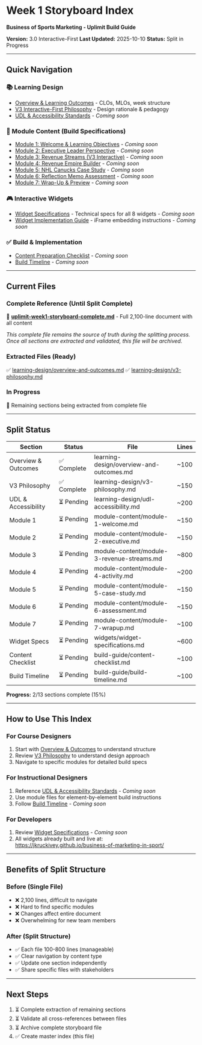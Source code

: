 # Week 1 Storyboard Index
**Business of Sports Marketing - Uplimit Build Guide**

**Version:** 3.0 Interactive-First
**Last Updated:** 2025-10-10
**Status:** Split in Progress

---

## Quick Navigation

### 📚 Learning Design
- [Overview & Learning Outcomes](learning-design/overview-and-outcomes.md) - CLOs, MLOs, week structure
- [V3 Interactive-First Philosophy](learning-design/v3-philosophy.md) - Design rationale & pedagogy
- [UDL & Accessibility Standards](learning-design/udl-accessibility.md) - *Coming soon*

### 📖 Module Content (Build Specifications)
- [Module 1: Welcome & Learning Objectives](module-content/module-1-welcome.md) - *Coming soon*
- [Module 2: Executive Leader Perspective](module-content/module-2-executive.md) - *Coming soon*
- [Module 3: Revenue Streams (V3 Interactive)](module-content/module-3-revenue-streams.md) - *Coming soon*
- [Module 4: Revenue Empire Builder](module-content/module-4-activity.md) - *Coming soon*
- [Module 5: NHL Canucks Case Study](module-content/module-5-case-study.md) - *Coming soon*
- [Module 6: Reflection Memo Assessment](module-content/module-6-assessment.md) - *Coming soon*
- [Module 7: Wrap-Up & Preview](module-content/module-7-wrapup.md) - *Coming soon*

### 🎮 Interactive Widgets
- [Widget Specifications](widgets/widget-specifications.md) - Technical specs for all 8 widgets - *Coming soon*
- [Widget Implementation Guide](widgets/widget-implementation.md) - iFrame embedding instructions - *Coming soon*

### ✅ Build & Implementation
- [Content Preparation Checklist](build-guide/content-checklist.md) - *Coming soon*
- [Build Timeline](build-guide/build-timeline.md) - *Coming soon*

---

## Current Files

### Complete Reference (Until Split Complete)
📄 **[uplimit-week1-storyboard-complete.md](uplimit-week1-storyboard-complete.md)** - Full 2,100-line document with all content

*This complete file remains the source of truth during the splitting process. Once all sections are extracted and validated, this file will be archived.*

### Extracted Files (Ready)
✅ [learning-design/overview-and-outcomes.md](learning-design/overview-and-outcomes.md)
✅ [learning-design/v3-philosophy.md](learning-design/v3-philosophy.md)

### In Progress
🔄 Remaining sections being extracted from complete file

---

## Split Status

| Section | Status | File | Lines |
|---------|--------|------|-------|
| Overview & Outcomes | ✅ Complete | learning-design/overview-and-outcomes.md | ~100 |
| V3 Philosophy | ✅ Complete | learning-design/v3-philosophy.md | ~150 |
| UDL & Accessibility | ⏳ Pending | learning-design/udl-accessibility.md | ~200 |
| Module 1 | ⏳ Pending | module-content/module-1-welcome.md | ~150 |
| Module 2 | ⏳ Pending | module-content/module-2-executive.md | ~150 |
| Module 3 | ⏳ Pending | module-content/module-3-revenue-streams.md | ~800 |
| Module 4 | ⏳ Pending | module-content/module-4-activity.md | ~200 |
| Module 5 | ⏳ Pending | module-content/module-5-case-study.md | ~150 |
| Module 6 | ⏳ Pending | module-content/module-6-assessment.md | ~150 |
| Module 7 | ⏳ Pending | module-content/module-7-wrapup.md | ~100 |
| Widget Specs | ⏳ Pending | widgets/widget-specifications.md | ~600 |
| Content Checklist | ⏳ Pending | build-guide/content-checklist.md | ~100 |
| Build Timeline | ⏳ Pending | build-guide/build-timeline.md | ~100 |

**Progress:** 2/13 sections complete (15%)

---

## How to Use This Index

### For Course Designers
1. Start with [Overview & Outcomes](learning-design/overview-and-outcomes.md) to understand structure
2. Review [V3 Philosophy](learning-design/v3-philosophy.md) to understand design approach
3. Navigate to specific modules for detailed build specs

### For Instructional Designers
1. Reference [UDL & Accessibility Standards](learning-design/udl-accessibility.md) - *Coming soon*
2. Use module files for element-by-element build instructions
3. Follow [Build Timeline](build-guide/build-timeline.md) - *Coming soon*

### For Developers
1. Review [Widget Specifications](widgets/widget-specifications.md) - *Coming soon*
2. All widgets already built and live at: https://jkruckivey.github.io/business-of-marketing-in-sport/

---

## Benefits of Split Structure

### Before (Single File)
- ❌ 2,100 lines, difficult to navigate
- ❌ Hard to find specific modules
- ❌ Changes affect entire document
- ❌ Overwhelming for new team members

### After (Split Structure)
- ✅ Each file 100-800 lines (manageable)
- ✅ Clear navigation by content type
- ✅ Update one section independently
- ✅ Share specific files with stakeholders

---

## Next Steps

1. ⏳ Complete extraction of remaining sections
2. ⏳ Validate all cross-references between files
3. ⏳ Archive complete storyboard file
4. ✅ Create master index (this file)
